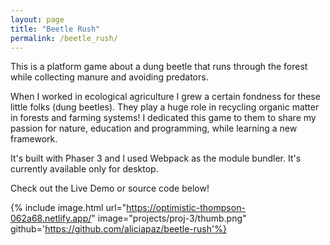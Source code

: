 ```yaml
---
layout: page
title: "Beetle Rush"
permalink: /beetle_rush/
---
```


This is a platform game about a dung beetle that runs through the forest while collecting manure and avoiding predators. 

When I worked in ecological agriculture I grew a certain fondness for these little folks (dung beetles). They play a huge role in recycling organic matter in forests and farming systems! I dedicated this game to them to share my passion for nature, education and programming, while learning a new framework.

It's built with Phaser 3 and I used Webpack as the module bundler. It's currently available only for desktop.

 Check out the Live Demo or source code below! 

{% include image.html url="https://optimistic-thompson-062a68.netlify.app/" image="projects/proj-3/thumb.png" github='https://github.com/aliciapaz/beetle-rush'%}